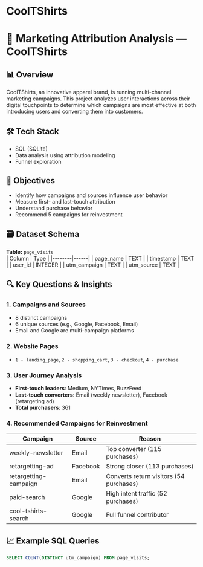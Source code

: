# CoolTShirts

# 🧮 Marketing Attribution Analysis — CoolTShirts

## 📊 Overview
CoolTShirts, an innovative apparel brand, is running multi-channel marketing campaigns. This project analyzes user interactions across their digital touchpoints to determine which campaigns are most effective at both introducing users and converting them into customers.

## 🛠️ Tech Stack
- SQL (SQLite)
- Data analysis using attribution modeling
- Funnel exploration

## 🎯 Objectives
- Identify how campaigns and sources influence user behavior
- Measure first- and last-touch attribution
- Understand purchase behavior
- Recommend 5 campaigns for reinvestment

## 🗃️ Dataset Schema
**Table:** `page_visits`  
| Column | Type |
|--------|------|
| page_name | TEXT |
| timestamp | TEXT |
| user_id | INTEGER |
| utm_campaign | TEXT |
| utm_source | TEXT |

## 🔍 Key Questions & Insights

### 1. Campaigns and Sources
- 8 distinct campaigns
- 6 unique sources (e.g., Google, Facebook, Email)
- Email and Google are multi-campaign platforms

### 2. Website Pages
- `1 - landing_page`, `2 - shopping_cart`, `3 - checkout`, `4 - purchase`

### 3. User Journey Analysis
- **First-touch leaders**: Medium, NYTimes, BuzzFeed
- **Last-touch converters**: Email (weekly newsletter), Facebook (retargeting ad)
- **Total purchasers**: 361

### 4. Recommended Campaigns for Reinvestment
| Campaign | Source | Reason |
|----------|--------|--------|
| weekly-newsletter | Email | Top converter (115 purchases) |
| retargetting-ad | Facebook | Strong closer (113 purchases) |
| retargetting-campaign | Email | Converts return visitors (54 purchases) |
| paid-search | Google | High intent traffic (52 purchases) |
| cool-tshirts-search | Google | Full funnel contributor |

## 📈 Example SQL Queries
```sql
SELECT COUNT(DISTINCT utm_campaign) FROM page_visits;
